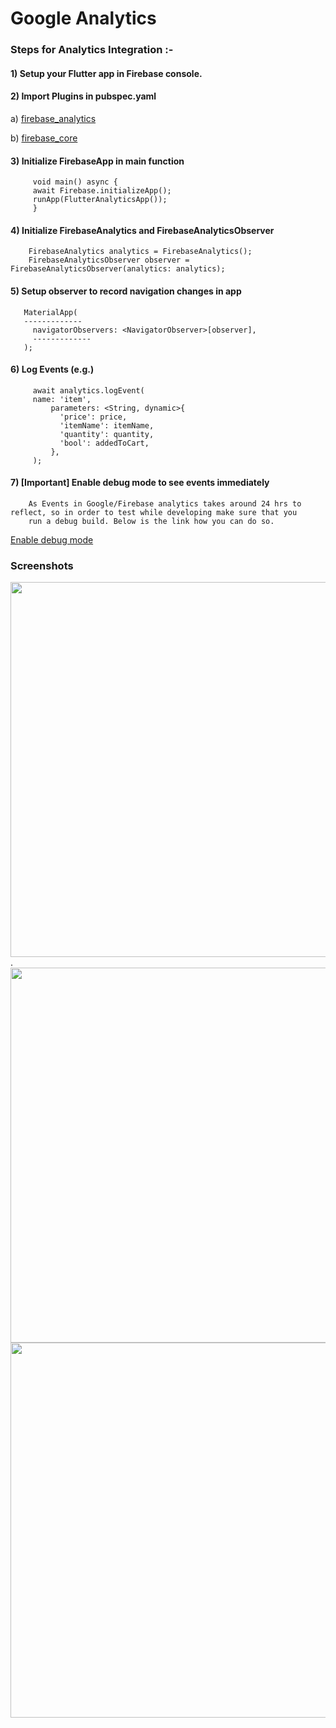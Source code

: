 # Google Analytics


### Steps for Analytics Integration :-

#### 1) Setup your Flutter app in Firebase console.


#### 2) Import Plugins in pubspec.yaml

   a) [firebase_analytics](https://pub.dev/packages/firebase_analytics)
   
   b) [firebase_core](https://pub.dev/packages/firebase_core)
   
   
#### 3) Initialize FirebaseApp in main function
         
         void main() async {
         await Firebase.initializeApp();
         runApp(FlutterAnalyticsApp());
         }
               
#### 4) Initialize FirebaseAnalytics and FirebaseAnalyticsObserver
        
        FirebaseAnalytics analytics = FirebaseAnalytics();
        FirebaseAnalyticsObserver observer = FirebaseAnalyticsObserver(analytics: analytics);

#### 5) Setup observer to record navigation changes in app
      
       MaterialApp(
   	   -------------
         navigatorObservers: <NavigatorObserver>[observer],
         -------------
       );

#### 6) Log Events (e.g.)
         
         await analytics.logEvent(
         name: 'item',
             parameters: <String, dynamic>{
               'price': price,
               'itemName': itemName,
               'quantity': quantity,
               'bool': addedToCart,
             },
         );

#### 7) [Important] Enable debug mode to see events immediately
         
        As Events in Google/Firebase analytics takes around 24 hrs to reflect, so in order to test while developing make sure that you 
        run a debug build. Below is the link how you can do so.
        
   [Enable debug mode](https://support.google.com/firebase/answer/7201382?hl=en&utm_id=ad)     
   
   

### Screenshots

<img src="/images/1.png" height="600em" />.    <img src="/images/2.png" height="600em" /> 
<img src="/images/3.png" height="600em" /> 








